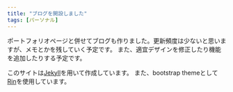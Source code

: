 ```yaml
---
title: "ブログを開設しました"
tags: [パーソナル]
---
```


ポートフォリオページと併せてブログも作りました。更新頻度は少ないと思いますが、メモとかを残していく予定です。
また、適宜デザインを修正したり機能を追加したりする予定です。

このサイトは[Jekyll](https://jekyllrb.com/)を用いて作成しています。
また、bootstrap themeとして[Rin](https://rinhoshizo.la/)を使用しています。